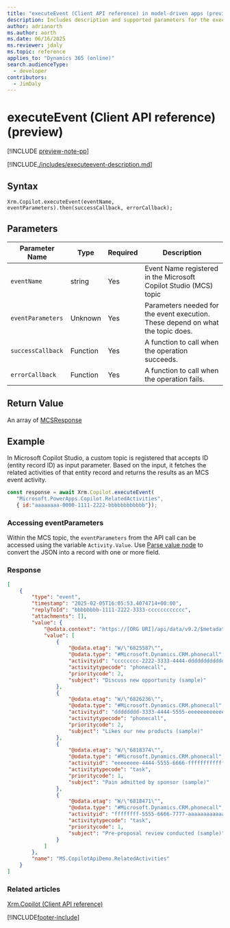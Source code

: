 ```yaml
---
title: "executeEvent (Client API reference) in model-driven apps (preview)"
description: Includes description and supported parameters for the executeEvent method.
author: adrianorth
ms.author: aorth
ms.date: 06/16/2025
ms.reviewer: jdaly
ms.topic: reference
applies_to: "Dynamics 365 (online)"
search.audienceType:
  - developer
contributors:
  - JimDaly
---
```


# executeEvent (Client API reference)  (preview)

[!INCLUDE [preview-note-pp](~/../shared-content/shared/preview-includes/preview-note-pp.md)]

[!INCLUDE[./includes/executeevent-description.md](./includes/executeevent-description.md)]

## Syntax

`Xrm.Copilot.executeEvent(eventName, eventParameters).then(successCallback, errorCallback); `

## Parameters

| Parameter Name| Type| Required | Description|
| --- | --- | --- | --- |
| `eventName` | string | Yes | Event Name registered in the Microsoft Copilot Studio (MCS) topic  |
| `eventParameters` | Unknown  | Yes | Parameters needed for the event execution. These depend on what the topic does.|
| `successCallback` | Function | Yes | A function to call when the operation succeeds.|
| `errorCallback`   | Function | Yes | A function to call when the operation fails.|

## Return Value

An array of [MCSResponse](mcsresponse.md)

## Example

In Microsoft Copilot Studio, a custom topic is registered that accepts ID (entity record ID) as input parameter. Based on the input, it fetches the related activities of that entity record and returns the results as an MCS event activity.

```javascript
const response = await Xrm.Copilot.executeEvent(
   "Microsoft.PowerApps.Copilot.RelatedActivities", 
   { id:"aaaaaaaa-0000-1111-2222-bbbbbbbbbbbb"});
```
### Accessing eventParameters

Within the MCS topic, the `eventParameters` from the API call can be accessed using the variable `Activity.Value`. Use [Parse value node](/microsoft-copilot-studio/authoring-variables?tabs=webApp#parse-value-node) to convert the JSON into a record with one or more field.

### Response

```json
[
    {
        "type": "event",
        "timestamp": "2025-02-05T16:05:53.4074714+00:00",
        "replyToId": "bbbbbbbb-1111-2222-3333-cccccccccccc",
        "attachments": [],
        "value": {
            "@odata.context": "https://[ORG URI]/api/data/v9.2/$metadata#activitypointers(subject,prioritycode)",
            "value": [
                {
                    "@odata.etag": "W/\"6825587\"",
                    "@odata.type": "#Microsoft.Dynamics.CRM.phonecall",
                    "activityid": "cccccccc-2222-3333-4444-dddddddddddd",
                    "activitytypecode": "phonecall",
                    "prioritycode": 2,
                    "subject": "Discuss new opportunity (sample)"
                },
                {
                    "@odata.etag": "W/\"6826236\"",
                    "@odata.type": "#Microsoft.Dynamics.CRM.phonecall",
                    "activityid": "dddddddd-3333-4444-5555-eeeeeeeeeeee",
                    "activitytypecode": "phonecall",
                    "prioritycode": 2,
                    "subject": "Likes our new products (sample)"
                },
                {
                    "@odata.etag": "W/\"6818374\"",
                    "@odata.type": "#Microsoft.Dynamics.CRM.phonecall",
                    "activityid": "eeeeeeee-4444-5555-6666-ffffffffffff",
                    "activitytypecode": "task",
                    "prioritycode": 1,
                    "subject": "Pain admitted by sponsor (sample)"
                },
                {
                    "@odata.etag": "W/\"6818471\"",
                    "@odata.type": "#Microsoft.Dynamics.CRM.phonecall",
                    "activityid": "ffffffff-5555-6666-7777-aaaaaaaaaaaa",
                    "activitytypecode": "task",
                    "prioritycode": 1,
                    "subject": "Pre-proposal review conducted (sample)"
                }
            ]
        },
        "name": "MS.CopilotApiDemo.RelatedActivities"
    }
]
```



### Related articles

[Xrm.Copilot (Client API reference)](../xrm-copilot.md)

[!INCLUDE[footer-include](../../../../../includes/footer-banner.md)]
